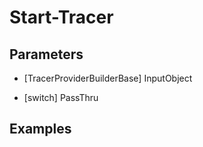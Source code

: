 # Start-Tracer



## Parameters

- [TracerProviderBuilderBase] InputObject
  
- [switch] PassThru
  
## Examples

